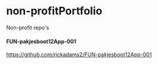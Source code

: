# non-profitPortfolio
Non-profit repo's 

#### FUN-pakjesboot12App-001
https://github.com/rickadams2/FUN-pakjesboot12App-001
